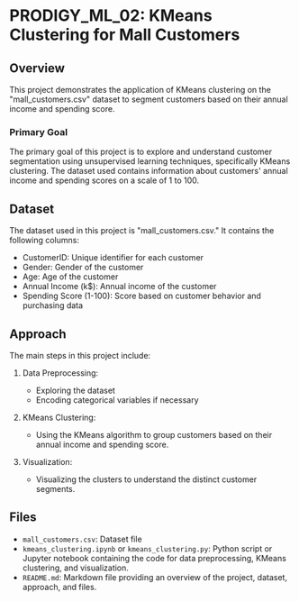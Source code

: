# PRODIGY_ML_02: KMeans Clustering for Mall Customers

## Overview
This project demonstrates the application of KMeans clustering on the "mall_customers.csv" dataset to segment customers based on their annual income and spending score.

### Primary Goal
The primary goal of this project is to explore and understand customer segmentation using unsupervised learning techniques, specifically KMeans clustering. The dataset used contains information about customers' annual income and spending scores on a scale of 1 to 100.

## Dataset
The dataset used in this project is "mall_customers.csv." It contains the following columns:
- CustomerID: Unique identifier for each customer
- Gender: Gender of the customer
- Age: Age of the customer
- Annual Income (k$): Annual income of the customer
- Spending Score (1-100): Score based on customer behavior and purchasing data

## Approach
The main steps in this project include:

1. Data Preprocessing:
   - Exploring the dataset
   - Encoding categorical variables if necessary

2. KMeans Clustering:
   - Using the KMeans algorithm to group customers based on their annual income and spending score.

3. Visualization:
   - Visualizing the clusters to understand the distinct customer segments.

## Files
- `mall_customers.csv`: Dataset file
- `kmeans_clustering.ipynb` or `kmeans_clustering.py`: Python script or Jupyter notebook containing the code for data preprocessing, KMeans clustering, and visualization.
- `README.md`: Markdown file providing an overview of the project, dataset, approach, and files.

